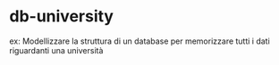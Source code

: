 # db-university
 ex: Modellizzare la struttura di un database per memorizzare tutti i dati riguardanti una università
